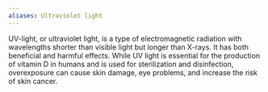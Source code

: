 ```yaml
---
aliases: Ultraviolet light
---
```


UV-light, or ultraviolet light, is a type of electromagnetic radiation with wavelengths shorter than visible light but longer than X-rays. It has both beneficial and harmful effects. While UV light is essential for the production of vitamin D in humans and is used for sterilization and disinfection, overexposure can cause skin damage, eye problems, and increase the risk of skin cancer.
